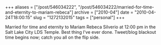 +++
aliases = ["/post/546034222", "/post/546034222/married-for-time-and-eternity-to-mariam-rebeca"]
archive = ["2010-04"]
date = "2010-04-24T18:00:15"
slug = "1272132015"
tags = ["personal"]
+++

Married for time and eternity to Mariam Rebeca Silverio at 12:00 pm in the
Salt Lake City LDS Temple. Best thing I've ever done. Tweet/blog blackout
time begins now; catch you all on the flip side.
